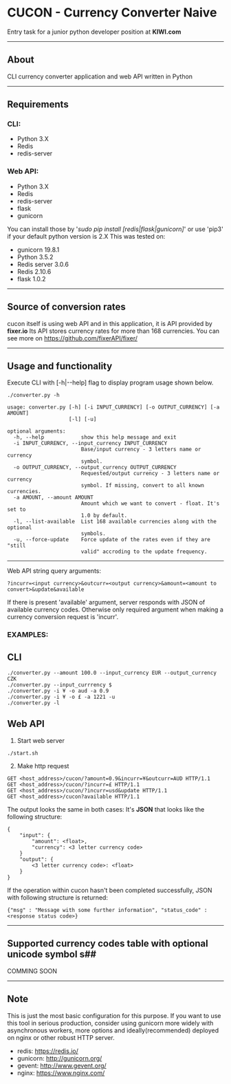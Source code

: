 # CUCON - Currency Converter Naive #
Entry task for a junior python developer position at **KIWI.com**
- - - -
## About ##
CLI currency converter application and web API written in Python 
- - - -
## Requirements ##
### CLI: ###
* Python 3.X
* Redis
* redis-server
### Web API: ###
* Python 3.X
* Redis
* redis-server
* flask
* gunicorn

You can install those by '_sudo pip install [redis|flask|gunicorn]_' or use 'pip3' if your default python version is 2.X
This was tested on:
* gunicorn 19.8.1
* Python 3.5.2
* Redis server 3.0.6
* Redis 2.10.6
* flask 1.0.2
- - - -
## Source of conversion rates ##
cucon itself is using web API and in this application, it is API provided by **fixer.io** Its API stores currency rates for more than 168 currencies.
You can see more on <https://github.com/fixerAPI/fixer/>
- - - -
## Usage and functionality ##
Execute CLI with [-h|--help] flag to display program usage shown below.
```
./converter.py -h
```

```
usage: converter.py [-h] [-i INPUT_CURRENCY] [-o OUTPUT_CURRENCY] [-a AMOUNT]
                    [-l] [-u]

optional arguments:
  -h, --help            show this help message and exit
  -i INPUT_CURRENCY, --input_currency INPUT_CURRENCY
                        Base/input currency - 3 letters name or currency
                        symbol.
  -o OUTPUT_CURRENCY, --output_currency OUTPUT_CURRENCY
                        Requested/output currency - 3 letters name or currency
                        symbol. If missing, convert to all known currencies.
  -a AMOUNT, --amount AMOUNT
                        Amount which we want to convert - float. It's set to
                        1.0 by default.
  -l, --list-available  List 168 available currencies along with the optional
                        symbols.
  -u, --force-update    Force update of the rates even if they are "still
                        valid" accroding to the update frequency.
```
- - - -

Web API string query arguments: 
```
?incurr=<input currency>&outcurr=<output currency>&amount=<amount to convert>&update&available
```
If there is present 'available' argument, server responds with JSON of available currency codes.
Otherwise only required argument when making a currency conversion request is 'incurr'.

### EXAMPLES: ###
## CLI ##
```
./converter.py --amount 100.0 --input_currency EUR --output_currency CZK
./converter.py --input_currrency $
./converter.py -i ¥ -o aud -a 0.9
./converter.py -i ¥ -o £ -a 1221 -u
./converter.py -l

```
## Web API ##
1. Start web server
```
./start.sh
```
2. Make http request
```
GET <host_address>/cucon/?amount=0.9&incurr=¥&outcurr=AUD HTTP/1.1
GET <host_address>/cucon/?incurr=£ HTTP/1.1
GET <host_address>/cucon/?incurr=usd&update HTTP/1.1
GET <host_address>/cucon?available HTTP/1.1
```
The output looks the same in both cases: It's **JSON** that looks like the following structure:

```
{
    "input": { 
        "amount": <float>,
        "currency": <3 letter currency code>
    }
    "output": {
        <3 letter currency code>: <float>
    }
}
```
If the operation within cucon hasn't been completed successfully, JSON with following structure is returned:
```
{"msg" : "Message with some further information", "status_code" : <response status code>}
```
- - - -
## Supported currency codes table with optional unicode symbol s##
COMMING SOON
- - - -
##  Note ##
This is just the most basic configuration for this purpose. If you want to use this tool in serious production, consider using gunicorn more widely with asynchronous workers, more options and ideally(recommended) deployed on nginx or other robust HTTP server.

* redis: <https://redis.io/>
* gunicorn: <http://gunicorn.org/>
* gevent: <http://www.gevent.org/>
* nginx: <https://www.nginx.com/>
